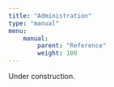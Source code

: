 ```yaml
---
title: "Administration"
type: "manual"
menu:
    manual:
        parent: "Reference"
        weight: 100
---
```


<article class="message is-warning">
  <div class="message-body">
    Under construction.
  </div>
</article>